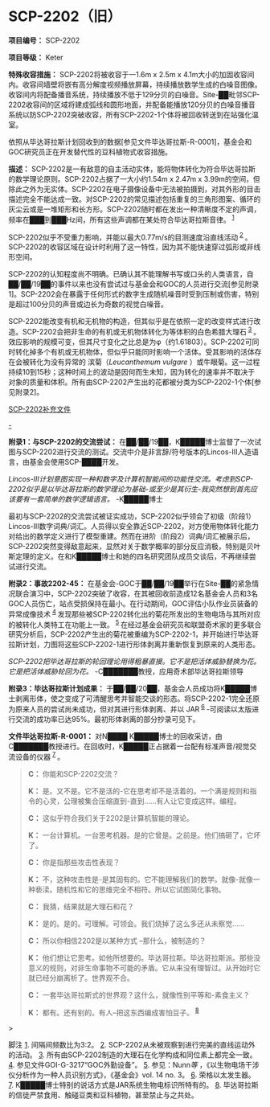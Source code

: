 # SCP-2202（旧）
                        

**项目编号：** SCP-2202

**项目等级：** Keter

**特殊收容措施：** SCP-2202将被收容于一1.6m x 2.5m x 4.1m大小的加固收容间内。收容间墙壁将嵌有高分解度视频播放屏幕，持续播放数学生成的白噪音图像。收容间内将配备播音系统，持续播放不低于129分贝的白噪音。Site-██毗邻SCP-2202收容间的区域将建成弧线和圆形地面，并配备能播放120分贝的白噪音播音系统以防SCP-2202突破收容，所有SCP-2202-1个体将被回收转送到在站强化温室。

依照从毕达哥拉斯计划回收到的数据[参见文件毕达哥拉斯-R-0001]，基金会和GOC研究员正在开发替代性的豆科植物式收容措施。

**描述：** SCP-2202是一有敌意的自主活动实体，能将物体转化为符合毕达哥拉斯的数学理论原则。SCP-2202占据了一大小约1.54m x 2.47m x 3.99m的空间，但除此之外为无实体。SCP-2202在电子摄像设备中无法被拍摄到，对其外形的目击描述完全不能达成一致。对SCP-2202的常见描述包括重复的三角形图案、循环的灰尘云或是一堆矩形和长方形。SCP-2202随时都在发出一种清晰度不定的声调，频率在███到███Hz间，所有这些声调都在某处符合毕达哥拉斯音律。<sup class='footnoteref'>
 <a shape='rect' class='footnoteref' id='footnoteref-1' href='javascript:;' onclick='WIKIDOT.page.utils.scrollToReference(&apos;footnote-1&apos;)'>1</a>
</sup>

SCP-2202似乎不受重力影响，并能以最大0.77m/s的目测速度沿直线活动<sup class='footnoteref'>
 <a shape='rect' class='footnoteref' id='footnoteref-2' href='javascript:;' onclick='WIKIDOT.page.utils.scrollToReference(&apos;footnote-2&apos;)'>2</a>
</sup>。SCP-2202的收容区域在设计时利用了这一特性，因为其不能快速穿过弧形或非线形空间。

SCP-2202的认知程度尚不明确。已确认其不能理解书写或口头的人类语言，自██/██/19██的事件以来也没有尝试过与基金会和GOC的人员进行交流[参见附录1]。SCP-2202会在暴露于任何形式的数字生成随机噪音时受到压制或伤害，特别是超过100分贝的声音或边长为奇数的视觉白噪音。

SCP-2202能改变有机和无机物的构造，但其似乎是在依照一定的改变样式进行改造。SCP-2202会把非生命的有机或无机物体转化为等体积的白色希腊大理石<sup class='footnoteref'>
 <a shape='rect' class='footnoteref' id='footnoteref-3' href='javascript:;' onclick='WIKIDOT.page.utils.scrollToReference(&apos;footnote-3&apos;)'>3</a>
</sup>。效应影响的规模可变，但其尺寸变化之比总是为φ（约1.61803）。SCP-2202可同时转化掉多个有机或无机物体，但似乎只能同时影响一个活体。受其影响的活体存在会被转化为没有异常的 滨菊（*Leucanthemum vulgare* ）或牛眼菊。这一过程持续10到15秒；这种时间上的波动是因何而生未知，因为转化的速率并不取决于对象的质量和体积。所有由SCP-2202产生出的花都被分类为SCP-2202-1个体[参见附录2]。


<a shape='rect' class='collapsible-block-link' href='javascript:;'>SCP-2202&#34917;&#20805;&#25991;&#20214;</a>

<a shape='rect' class='collapsible-block-link' href='javascript:;'>-</a>

**附录1：与SCP-2202的交流尝试：** 在██/██/19██，K█████博士监督了一次试图与SCP-2202进行交流的测试。交流中介是非言辞/符号版本的Lincos-III人造语言，由基金会使用SCP-████开发。

*Lincos-III计划意图实现一种和数字及计算机智能间的功能性交流。考虑到SCP-2202似乎是以毕达哥拉斯的数学理论为基础-或至少是其衍生-我突然想到首先应该要有一套简单的数学逻辑语言。*  -K█████博士

最初与SCP-2202的交流尝试被证实成功，SCP-2202似乎领会了初级（阶段1）Lincos-III数字词典/词汇。人员得以安全靠近SCP-2202，对方使用物体转化能力对给出的数学定义进行了模型重建。然而在进阶（阶段2）词典/词汇被展示后，SCP-2202突然变得敌意起来，显然对关于数学概率的部分反应消极，特别是贝叶斯定理的定义。在和K█████博士和她的四名研究团队成员交谈后，不再继续尝试进行交流。

**附录2：事故2202-45：** 在基金会-GOC于██/██/19██举行在Site-██的紧急情况联合演习中，SCP-2202突破了收容，在其被回收前造成12名基金会人员和3名GOC人员伤亡，站点受损保持在最小。在行动期间，GOC评估小队作业员装备的异常成像技术<sup class='footnoteref'>
 <a shape='rect' class='footnoteref' id='footnoteref-4' href='javascript:;' onclick='WIKIDOT.page.utils.scrollToReference(&apos;footnote-4&apos;)'>4</a>
</sup>发现那些被SCP-2202转化出的菊花所发出的生物电场与其所对应的被转化人类特工在功能上一致。<sup class='footnoteref'>
 <a shape='rect' class='footnoteref' id='footnoteref-5' href='javascript:;' onclick='WIKIDOT.page.utils.scrollToReference(&apos;footnote-5&apos;)'>5</a>
</sup>在经过基金会研究员和联盟奇术家的更多联合研究分析后，SCP-2202产生出的菊花被重编为SCP-2202-1，并开始进行毕达哥拉斯计划，力图将这些SCP-2202-1进行形体剥离并重新恢复到原来的人类形态。

*SCP-2202把毕达哥拉斯的轮回理论用得粗暴直接。它不是把活体威胁替换为花。它是把活体威胁轮回为花。*  -C███████教授，应用奇术部毕达哥拉斯领导

**附录3：毕达哥拉斯计划成果：** 于██/██/20██，基金会人员成功将K█████博士剥离形体，使之变成了可清醒思考并智能交谈的形态。将SCP-2202-1完全还原为原来人员的尝试尚未成功，但对其进行形体剥离、并以 JAR<sup class='footnoteref'>
 <a shape='rect' class='footnoteref' id='footnoteref-6' href='javascript:;' onclick='WIKIDOT.page.utils.scrollToReference(&apos;footnote-6&apos;)'>6</a>
</sup>-可阅读以太版进行交流的成功率已达95%。最初形体剥离的部分抄录可见下。

**文件毕达哥拉斯-R-0001：** 对N████ K█████博士的回收采访，由C███████教授进行。在回收时，K█████正占据着一台配有标准声音/视觉交流设备的仪器<sup class='footnoteref'>
 <a shape='rect' class='footnoteref' id='footnoteref-7' href='javascript:;' onclick='WIKIDOT.page.utils.scrollToReference(&apos;footnote-7&apos;)'>7</a>
</sup>。


> **C：** 你能和SCP-2202交流？
> 
> **K：** 是。又不是。它不是活的-它在思考却不是活着的。一个满是规则和指令的心灵，公理被集合压缩直到-直到……有人让它变成这样。编程。
> 
> **C：** 这似乎符合我们关于2202是计算机智能的理论。
> 
> **K：** 一台计算机。一台思考机器。是的它曾是。之前是。他们搞砸了，它坏了。
> 
> **C：** 你是指那些攻击性表现？
> 
> **K：** 不，这种攻击性是-是其固有的。它不能理解我们的数学。就像-就像一种亵渎。随机性和它的思维完全不相符。所以它试图简化事物。
> 
> **C：** 我猜，结果就是大理石和花？
> 
> **K：** 是的。是的。可理解。可领会。我们烧掉了这么多还从未察觉……
> 
> **C：** 所以你相信2202是以某种方式 –那什么，被制造的？
> 
> **K：** 他们想让它思考。如他所想要的。毕达哥拉斯。毕达哥拉斯派。那些没意义的规则，对非生命事物不可能的矛盾。它从来没有理智过。从开始时它就已经分崩离析了。世界观不合。
> 
> **C：** 一套毕达哥拉斯式的世界观？这什么，就像性别平等和-素食主义？
> 
> **K：** 都有。还有别的。有人–把这东西编成害怕豆子。<sup class='footnoteref'>
 <a shape='rect' class='footnoteref' id='footnoteref-8' href='javascript:;' onclick='WIKIDOT.page.utils.scrollToReference(&apos;footnote-8&apos;)'>8</a>
</sup>
> 





脚注
<a shape='rect' href='javascript:;' onclick='WIKIDOT.page.utils.scrollToReference(&apos;footnoteref-1&apos;)'>1</a>. 间隔间频数比为3:2。
<a shape='rect' href='javascript:;' onclick='WIKIDOT.page.utils.scrollToReference(&apos;footnoteref-2&apos;)'>2</a>. SCP-2202从未被观察到进行完美的直线运动外的活动。
<a shape='rect' href='javascript:;' onclick='WIKIDOT.page.utils.scrollToReference(&apos;footnoteref-3&apos;)'>3</a>. 所有由SCP-2202制造的大理石在化学构成和同位素上都完全一致。
<a shape='rect' href='javascript:;' onclick='WIKIDOT.page.utils.scrollToReference(&apos;footnoteref-4&apos;)'>4</a>. 参见文件GOI-G-3217“GOC外勤设备”。
<a shape='rect' href='javascript:;' onclick='WIKIDOT.page.utils.scrollToReference(&apos;footnoteref-5&apos;)'>5</a>. 参见：Nunn*等* ，《以生物电场干涉仪分析作为一种人员识别方式》，《基金会》vol. 14 no. 3。
<a shape='rect' href='javascript:;' onclick='WIKIDOT.page.utils.scrollToReference(&apos;footnoteref-6&apos;)'>6</a>. 荣格以太发生器。
<a shape='rect' href='javascript:;' onclick='WIKIDOT.page.utils.scrollToReference(&apos;footnoteref-7&apos;)'>7</a>. K█████博士特别的说话方式是JAR系统生物电标识所特有的。
<a shape='rect' href='javascript:;' onclick='WIKIDOT.page.utils.scrollToReference(&apos;footnoteref-8&apos;)'>8</a>. 毕达哥拉斯的信徒严禁食用、触碰豆类和豆科植物，甚至禁止与之共处。


                    